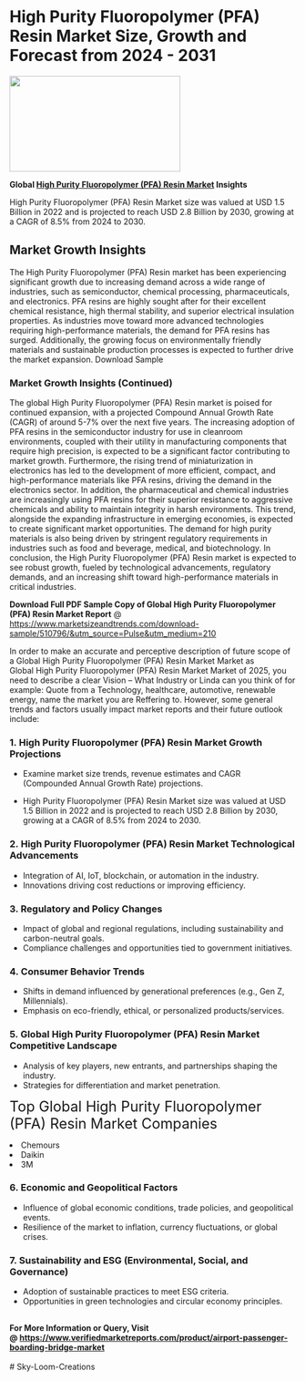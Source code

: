 <H1>High Purity Fluoropolymer (PFA) Resin Market Size, Growth and Forecast from 2024 - 2031</H1><img class="aligncenter size-medium wp-image-584254" src="https://thirdeyenews.in/wp-content/uploads/2024/09/Global-Market-Research-300x168.jpeg" alt="" width="300" height="168" /><p><strong>Global&nbsp;<a href="https://www.marketsizeandtrends.com/download-sample/510796/&amp;utm_source=Pulse&amp;utm_medium=210">High Purity Fluoropolymer (PFA) Resin Market</a> Insights</strong></p><p>High Purity Fluoropolymer (PFA) Resin Market size was valued at USD 1.5 Billion in 2022 and is projected to reach USD 2.8 Billion by 2030, growing at a CAGR of 8.5% from 2024 to 2030.</p><p><h2>Market Growth Insights</h2> The High Purity Fluoropolymer (PFA) Resin market has been experiencing significant growth due to increasing demand across a wide range of industries, such as semiconductor, chemical processing, pharmaceuticals, and electronics. PFA resins are highly sought after for their excellent chemical resistance, high thermal stability, and superior electrical insulation properties. As industries move toward more advanced technologies requiring high-performance materials, the demand for PFA resins has surged. Additionally, the growing focus on environmentally friendly materials and sustainable production processes is expected to further drive the market expansion. Download Sample <h3>Market Growth Insights (Continued)</h3> The global High Purity Fluoropolymer (PFA) Resin market is poised for continued expansion, with a projected Compound Annual Growth Rate (CAGR) of around 5-7% over the next five years. The increasing adoption of PFA resins in the semiconductor industry for use in cleanroom environments, coupled with their utility in manufacturing components that require high precision, is expected to be a significant factor contributing to market growth. Furthermore, the rising trend of miniaturization in electronics has led to the development of more efficient, compact, and high-performance materials like PFA resins, driving the demand in the electronics sector. In addition, the pharmaceutical and chemical industries are increasingly using PFA resins for their superior resistance to aggressive chemicals and ability to maintain integrity in harsh environments. This trend, alongside the expanding infrastructure in emerging economies, is expected to create significant market opportunities. The demand for high purity materials is also being driven by stringent regulatory requirements in industries such as food and beverage, medical, and biotechnology. In conclusion, the High Purity Fluoropolymer (PFA) Resin market is expected to see robust growth, fueled by technological advancements, regulatory demands, and an increasing shift toward high-performance materials in critical industries. </p><p><span class=""><strong>Download Full PDF Sample Copy of Global High Purity Fluoropolymer (PFA) Resin Market Report</strong> @ <a href="https://www.marketsizeandtrends.com/download-sample/510796/&amp;utm_source=Pulse&amp;utm_medium=210" target="_blank">https://www.marketsizeandtrends.com/download-sample/510796/&amp;utm_source=Pulse&amp;utm_medium=210</a></span></p><p>In order to make an accurate and perceptive description of future scope of a Global&nbsp;High Purity Fluoropolymer (PFA) Resin Market Market as Global&nbsp;High Purity Fluoropolymer (PFA) Resin Market Market of 2025, you need to describe a clear Vision &ndash; What Industry or Linda can you think of for example: Quote from a Technology, healthcare, automotive, renewable energy, name the market you are Reffering to. However, some general trends and factors usually impact market reports and their future outlook include:</p><h3>1.&nbsp;<strong>High Purity Fluoropolymer (PFA) Resin Market Growth Projections</strong></h3><ul><li>Examine market size trends, revenue estimates and CAGR (Compounded Annual Growth Rate) projections.</li><li><p>High Purity Fluoropolymer (PFA) Resin Market size was valued at USD 1.5 Billion in 2022 and is projected to reach USD 2.8 Billion by 2030, growing at a CAGR of 8.5% from 2024 to 2030.</p></li></ul><h3>2.&nbsp;<strong>High Purity Fluoropolymer (PFA) Resin Market Technological Advancements</strong></h3><ul><li>Integration of AI, IoT, blockchain, or automation in the industry.</li><li>Innovations driving cost reductions or improving efficiency.</li></ul><h3>3.&nbsp;<strong>Regulatory and Policy Changes</strong></h3><ul><li>Impact of global and regional regulations, including sustainability and carbon-neutral goals.</li><li>Compliance challenges and opportunities tied to government initiatives.</li></ul><h3>4.&nbsp;<strong>Consumer Behavior Trends</strong></h3><ul><li>Shifts in demand influenced by generational preferences (e.g., Gen Z, Millennials).</li><li>Emphasis on eco-friendly, ethical, or personalized products/services.</li></ul><h3>5.&nbsp;<strong>Global High Purity Fluoropolymer (PFA) Resin Market Competitive Landscape</strong></h3><ul><li>Analysis of key players, new entrants, and partnerships shaping the industry.</li><li>Strategies for differentiation and market penetration.</li></ul><p data-pm-slice="1 1 []"><span style="color: inherit; font-family: inherit; font-size: 25px;">Top Global High Purity Fluoropolymer (PFA) Resin Market Companies</span></p><div class="" data-test-id=""><p><li>Chemours</li><li> Daikin</li><li> 3M</li></p></div><h3>6.&nbsp;<strong>Economic and Geopolitical Factors</strong></h3><ul><li>Influence of global economic conditions, trade policies, and geopolitical events.</li><li>Resilience of the market to inflation, currency fluctuations, or global crises.</li></ul><h3>7.&nbsp;<strong>Sustainability and ESG (Environmental, Social, and Governance)</strong></h3><ul><li>Adoption of sustainable practices to meet ESG criteria.</li><li>Opportunities in green technologies and circular economy principles.</li></ul><h2><strong style="font-size: 14px;">For More Information or Query, Visit @&nbsp;</strong><a style="background-color: #ffffff; font-size: 14px;" href="https://www.marketsizeandtrends.com/report/high-purity-fluoropolymer-pfa-resin-market/" target="_blank">https://www.verifiedmarketreports.com/product/airport-passenger-boarding-bridge-market</a></h2># Sky-Loom-Creations
